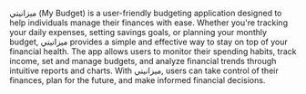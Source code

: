ميزانيتي (My Budget) is a user-friendly budgeting application designed to help individuals manage their finances with ease. Whether you're tracking your daily expenses, setting savings goals, or planning your monthly budget, ميزانيتي provides a simple and effective way to stay on top of your financial health. The app allows users to monitor their spending habits, track income, set and manage budgets, and analyze financial trends through intuitive reports and charts. With ميزانيتي, users can take control of their finances, plan for the future, and make informed financial decisions.








